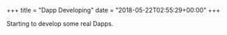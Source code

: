 +++
title = "Dapp Developing"
date = "2018-05-22T02:55:29+00:00"
+++

Starting to develop some real Dapps.
			